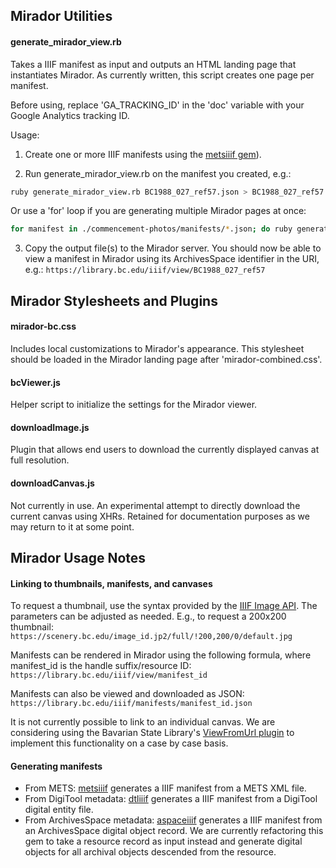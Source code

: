 ## Mirador Utilities
#### generate_mirador_view.rb
Takes a IIIF manifest as input and outputs an HTML landing page that instantiates 
Mirador. As currently written, this script creates one page per manifest.

Before using, replace 'GA_TRACKING_ID' in the 'doc' variable with your Google 
Analytics tracking ID.

Usage:
1. Create one or more IIIF manifests using the [metsiiif gem](https://github.com/BCLibraries/mets-to-iiif)).

2. Run generate_mirador_view.rb on the manifest you created, e.g.:

```bash
ruby generate_mirador_view.rb BC1988_027_ref57.json > BC1988_027_ref57
```

Or use a 'for' loop if you are generating multiple Mirador pages at once:

```bash
for manifest in ./commencement-photos/manifests/*.json; do ruby generate_mirador_view.rb $manifest > `basename $manifest .json`; done
```

3. Copy the output file(s) to the Mirador server. You should now be able to view 
a manifest in Mirador using its ArchivesSpace identifier in the URI, e.g.: 
`https://library.bc.edu/iiif/view/BC1988_027_ref57`

## Mirador Stylesheets and Plugins
#### mirador-bc.css
Includes local customizations to Mirador's appearance. This stylesheet should be 
loaded in the Mirador landing page after 'mirador-combined.css'. 

#### bcViewer.js
Helper script to initialize the settings for the Mirador viewer.

#### downloadImage.js
Plugin that allows end users to download the currently displayed canvas at 
full resolution.

#### downloadCanvas.js
Not currently in use. An experimental attempt to directly download the current 
canvas using XHRs. Retained for documentation purposes as we may return to it at 
some point.

## Mirador Usage Notes
#### Linking to thumbnails, manifests, and canvases
To request a thumbnail, use the syntax provided by the [IIIF Image API](http://iiif.io/api/image/2.1/#image-request-uri-syntax). 
The parameters can be adjusted as needed. E.g., to request a 200x200 thumbnail: 
`https://scenery.bc.edu/image_id.jp2/full/!200,200/0/default.jpg`

Manifests can be rendered in Mirador using the following formula, where 
manifest_id is the handle suffix/resource ID:
`https://library.bc.edu/iiif/view/manifest_id`

Manifests can also be viewed and downloaded as JSON:
`https://library.bc.edu/iiif/manifests/manifest_id.json`

It is not currently possible to link to an individual canvas. We are considering 
using the Bavarian State Library's [ViewFromUrl plugin](https://github.com/dbmdz/mirador-plugins/tree/master/ViewFromUrl) 
to implement this functionality on a case by case basis.

#### Generating manifests
* From METS: [metsiiif](https://github.com/BCLibraries/mets-to-iiif) generates 
a IIIF manifest from a METS XML file.
* From DigiTool metadata: [dtliiif](https://github.com/BCDigLib/digitool-to-iiif) 
generates a IIIF manifest from a DigiTool digital entity file.
* From ArchivesSpace metadata: [aspaceiiif](https://github.com/BCDigLib/aspace-to-iiif) 
generates a IIIF manifest from an ArchivesSpace digital object record. We are 
currently refactoring this gem to take a resource record as input instead and 
generate digital objects for all archival objects descended from the resource.
